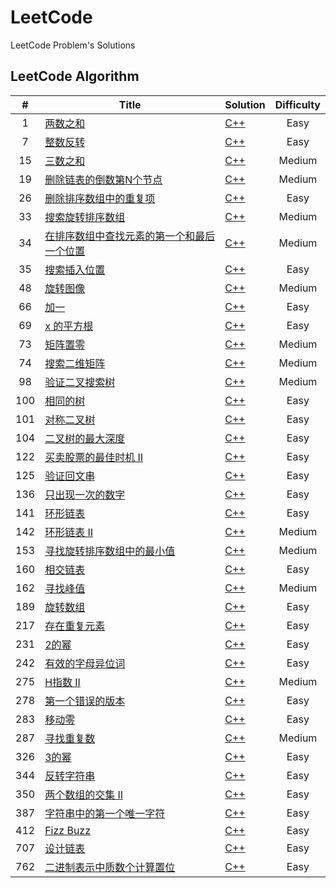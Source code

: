 # LeetCode

LeetCode Problem's Solutions

## LeetCode Algorithm

| # | Title | Solution | Difficulty |
| :---: | ----- | -------- | :----------: |
|1|[两数之和](https://leetcode-cn.com/problems/two-sum/)|[C++](./algorithms/cpp/1.两数之和.cpp)|Easy|
|7|[整数反转](https://leetcode-cn.com/problems/reverse-integer/)|[C++](./algorithms/cpp/7.整数反转.cpp)|Easy|
|15|[三数之和](https://leetcode-cn.com/problems/3sum/)|[C++](./algorithms/cpp/15.三数之和.cpp)|Medium|
|19|[删除链表的倒数第N个节点](https://leetcode-cn.com/problems/remove-nth-node-from-end-of-list/)|[C++](./algorithms/cpp/19.删除链表的倒数第n个节点.cpp)|Medium|
|26|[删除排序数组中的重复项](https://leetcode-cn.com/problems/remove-duplicates-from-sorted-array/)|[C++](./algorithms/cpp/26.删除排序数组中的重复项.cpp)|Easy|
|33|[搜索旋转排序数组](https://leetcode-cn.com/problems/search-in-rotated-sorted-array/)|[C++](./algorithms/cpp/33.搜索旋转排序数组.cpp)|Medium|
|34|[在排序数组中查找元素的第一个和最后一个位置](https://leetcode-cn.com/problems/find-first-and-last-position-of-element-in-sorted-array/)|[C++](./algorithms/cpp/34.在排序数组中查找元素的第一个和最后一个位置.cpp)|Medium|
|35|[搜索插入位置](https://leetcode-cn.com/problems/search-insert-position/)|[C++](./algorithms/cpp/35.搜索插入位置.cpp)|Easy|
|48|[旋转图像](https://leetcode-cn.com/problems/rotate-image/)|[C++](./algorithms/cpp/48.旋转图像.cpp)|Medium|
|66|[加一](https://leetcode-cn.com/problems/plus-one/)|[C++](./algorithms/cpp/66.加一.cpp)|Easy|
|69|[x 的平方根](https://leetcode-cn.com/problems/sqrtx/)|[C++](./algorithms/cpp/69.x-的平方根.cpp)|Easy|
|73|[矩阵置零](https://leetcode-cn.com/problems/set-matrix-zeroes/)|[C++](./algorithms/cpp/73.矩阵置零.cpp)|Medium|
|74|[搜索二维矩阵](https://leetcode-cn.com/problems/search-a-2d-matrix/)|[C++](./algorithms/cpp/74.搜索二维矩阵.cpp)|Medium|
|98|[验证二叉搜索树](https://leetcode-cn.com/problems/validate-binary-search-tree/)|[C++](./algorithms/cpp/98.验证二叉搜索树.cpp)|Medium|
|100|[相同的树](https://leetcode-cn.com/problems/same-tree/)|[C++](./algorithms/cpp/100.相同的树.cpp)|Easy|
|101|[对称二叉树](https://leetcode-cn.com/problems/symmetric-tree/)|[C++](./algorithms/cpp/101.对称二叉树.cpp)|Easy|
|104|[二叉树的最大深度](https://leetcode-cn.com/problems/maximum-depth-of-binary-tree/)|[C++](./algorithms/cpp/104.二叉树的最大深度.cpp)|Easy|
|122|[买卖股票的最佳时机 II](https://leetcode-cn.com/problems/best-time-to-buy-and-sell-stock-ii/)|[C++](./algorithms/cpp/122.买卖股票的最佳时机-ii.cpp)|Easy|
|125|[验证回文串](https://leetcode-cn.com/problems/valid-palindrome/)|[C++](./algorithms/cpp/125.验证回文串.cpp)|Easy|
|136|[只出现一次的数字](https://leetcode-cn.com/problems/single-number/)|[C++](./algorithms/cpp/136.只出现一次的数字.cpp)|Easy|
|141|[环形链表](https://leetcode-cn.com/problems/linked-list-cycle/)|[C++](./algorithms/cpp/141.环形链表.cpp)|Easy|
|142|[环形链表 II](https://leetcode-cn.com/problems/linked-list-cycle-ii/)|[C++](./algorithms/cpp/142.环形链表-ii.cpp)|Medium|
|153|[寻找旋转排序数组中的最小值](https://leetcode-cn.com/problems/find-minimum-in-rotated-sorted-array/)|[C++](./algorithms/cpp/153.寻找旋转排序数组中的最小值.cpp)|Medium|
|160|[相交链表](https://leetcode-cn.com/problems/intersection-of-two-linked-lists/)|[C++](./algorithms/cpp/160.相交链表.cpp)|Easy|
|162|[寻找峰值](https://leetcode-cn.com/problems/find-peak-element/)|[C++](./algorithms/cpp/162.寻找峰值.cpp)|Medium|
|189|[旋转数组](https://leetcode-cn.com/problems/rotate-array/)|[C++](./algorithms/cpp/189.旋转数组.cpp)|Easy|
|217|[存在重复元素](https://leetcode-cn.com/problems/contains-duplicate/)|[C++](./algorithms/cpp/217.存在重复元素.cpp)|Easy|
|231|[2的幂](https://leetcode-cn.com/problems/power-of-two/)|[C++](./algorithms/cpp/231.2-的幂.cpp)|Easy|
|242|[有效的字母异位词](https://leetcode-cn.com/problems/valid-anagram/)|[C++](./algorithms/cpp/242.有效的字母异位词.cpp)|Easy|
|275|[H指数 II](https://leetcode-cn.com/problems/h-index-ii/)|[C++](./algorithms/cpp/275.h指数-ii.cpp)|Medium|
|278|[第一个错误的版本](https://leetcode-cn.com/problems/first-bad-version/)|[C++](./algorithms/cpp/278.第一个错误的版本.cpp)|Easy|
|283|[移动零](https://leetcode-cn.com/problems/move-zeroes/)|[C++](./algorithms/cpp/283.移动零.cpp)|Easy|
|287|[寻找重复数](https://leetcode-cn.com/problems/find-the-duplicate-number/)|[C++](./algorithms/cpp/287.寻找重复数.cpp)|Medium|
|326|[3的幂](https://leetcode-cn.com/problems/power-of-three/)|[C++](./algorithms/cpp/326.3-的幂.cpp)|Easy|
|344|[反转字符串](https://leetcode-cn.com/problems/reverse-string/)|[C++](./algorithms/cpp/344.反转字符串.cpp)|Easy|
|350|[两个数组的交集 II](https://leetcode-cn.com/problems/intersection-of-two-arrays-ii/)|[C++](./algorithms/cpp/350.两个数组的交集-ii.cpp)|Easy|
|387|[字符串中的第一个唯一字符](https://leetcode-cn.com/problems/first-unique-character-in-a-string/)|[C++](./algorithms/cpp/387.字符串中的第一个唯一字符.cpp)|Easy|
|412|[Fizz Buzz](https://leetcode-cn.com/problems/fizz-buzz/)|[C++](./algorithms/cpp/412.Fizz-Buzz.cpp)|Easy|
|707|[设计链表](https://leetcode-cn.com/problems/design-linked-list/)|[C++](./algorithms/cpp/707.设计链表.cpp)|Easy|
|762|[二进制表示中质数个计算置位](https://leetcode-cn.com/problems/prime-number-of-set-bits-in-binary-representation/)|[C++](./algorithms/cpp/762.二进制表示中质数个计算置位.cpp)|Easy|
